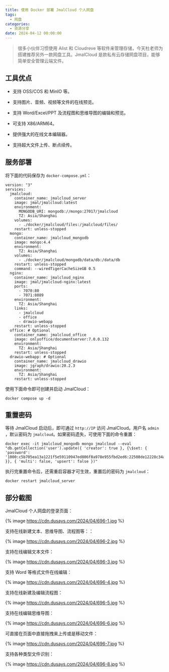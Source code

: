 ```yaml
---
title: 使用 Docker 部署 JmalCloud 个人网盘
tags:
  - 网盘
categories:
  - 资源分享
date: 2024-04-12 00:00:00
---
```


> 很多小伙伴习惯使用 Alist 和 Cloudreve 等软件来管理存储，今天杜老师为搭建推荐另外一款网盘工具。JmalCloud 是款私有云存储网盘项目，能够简单安全管理云端文件。

<!-- more -->

## 工具优点

* 支持 OSS/COS 和 MinIO 等。

* 支持图片、音频、视频等文件的在线预览。

* 支持 Word/Excel/PPT 及流程图和思维导图的编辑和预览。

* 可支持 X86/ARM64。

* 提供强大的在线文本编辑器。

* 支持超大文件上传、断点续传。

## 服务部署

将下面的代码保存为 `docker-compose.yml`：

```
version: "3"
services:
  jmalcloud:
    container_name: jmalcloud_server
    image: jmal/jmalcloud:latest
    environment:
      MONGODB_URI: mongodb://mongo:27017/jmalcloud
      TZ: Asia/Shanghai
    volumes:
      - ./docker/jmalcloud/files:/jmalcloud/files/
    restart: unless-stopped
  mongo:
    container_name: jmalcloud_mongodb
    image: mongo:4.4
    environment:
      TZ: Asia/Shanghai
    volumes:
      - ./docker/jmalcloud/mongodb/data/db:/data/db
    restart: unless-stopped
    command: --wiredTigerCacheSizeGB 0.5
  nginx:
    container_name: jmalcloud_nginx
    image: jmal/jmalcloud-nginx:latest
    ports:
      - 7070:80
      - 7071:8089
    environment:
      TZ: Asia/Shanghai
    links:
      - jmalcloud
      - office
      - drawio-webapp
    restart: unless-stopped
  office: # Optional
    container_name: jmalcloud_office
    image: onlyoffice/documentserver:7.0.0.132
    environment:
      TZ: Asia/Shanghai
    restart: unless-stopped
  drawio-webapp: # Optional
    container_name: jmalcloud_drawio
    image: jgraph/drawio:20.2.3
    environment:
      TZ: Asia/Shanghai
    restart: unless-stopped
```

使用下面命令即可创建并启动 JmalCloud：

```
docker compose up -d
```

## 重置密码

等待 JmalCloud 启动后，即可通过 `http://IP` 访问 JmalCloud。用户名 `admin` ，默认密码为 `jmalcloud`。如果密码遗失，可使用下面的命令重置：

```
docker exec -it jmalcloud_mongodb mongo jmalcloud --eval "db.getCollection('user').update({ 'creator': true }, {\$set: { 'password': '1000:c5b705ea13a1221f5e59110947ed806f8a978e955fbd2ed6:22508de12228c34a235454a0caf3bcaa5552858543258e56' }}, { 'multi': false, 'upsert': false })"
```

执行完重置命令后，还需重启容器才可生效，重置后的密码为 `jmalcloud`：

```
docker restart jmalcloud_server
```

## 部分截图

JmalCloud 个人网盘的登录页面：

{% image https://cdn.dusays.com/2024/04/696-1.jpg %}

支持在线新建文本、思维导图、流程图等：：

{% image https://cdn.dusays.com/2024/04/696-2.jpg %}

支持在线编辑文本文件：

{% image https://cdn.dusays.com/2024/04/696-3.jpg %}

支持 Word 等格式文件在线编辑：

{% image https://cdn.dusays.com/2024/04/696-4.jpg %}

支持在线新建及编辑流程图：

{% image https://cdn.dusays.com/2024/04/696-5.jpg %}

支持在线编辑思维导图：

{% image https://cdn.dusays.com/2024/04/696-6.jpg %}

可直接在页面中直接拖拽来上传或是移动文件：

{% image https://cdn.dusays.com/2024/04/696-7.jpg %}

支持各种类型文件识别：

{% image https://cdn.dusays.com/2024/04/696-8.jpg %}